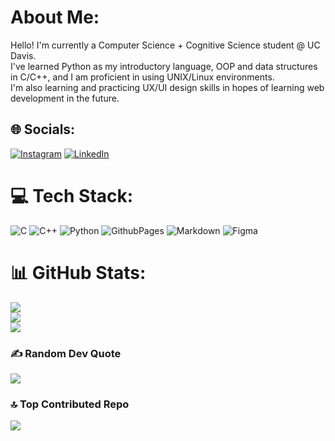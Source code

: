 # About Me:
Hello! I'm currently a Computer Science + Cognitive Science student @ UC Davis.<br>I've learned Python as my introductory language, OOP and data structures in C/C++, and I am proficient in using UNIX/Linux environments.<br>I'm also learning and practicing UX/UI design skills in hopes of learning web development in the future.<br>


## 🌐 Socials:
[![Instagram](https://img.shields.io/badge/Instagram-%23E4405F.svg?logo=Instagram&logoColor=white)](https://instagram.com/aidandundunnn) [![LinkedIn](https://img.shields.io/badge/LinkedIn-%230077B5.svg?logo=linkedin&logoColor=white)](https://linkedin.com/in/aidan-chiang-b211ab213) 

# 💻 Tech Stack:
![C](https://img.shields.io/badge/c-%2300599C.svg?style=for-the-badge&logo=c&logoColor=white) ![C++](https://img.shields.io/badge/c++-%2300599C.svg?style=for-the-badge&logo=c%2B%2B&logoColor=white) ![Python](https://img.shields.io/badge/python-3670A0?style=for-the-badge&logo=python&logoColor=ffdd54) ![GithubPages](https://img.shields.io/badge/github%20pages-121013?style=for-the-badge&logo=github&logoColor=white) ![Markdown](https://img.shields.io/badge/markdown-%23000000.svg?style=for-the-badge&logo=markdown&logoColor=white) ![Figma](https://img.shields.io/badge/figma-%23F24E1E.svg?style=for-the-badge&logo=figma&logoColor=white)
# 📊 GitHub Stats:
![](https://github-readme-stats.vercel.app/api?username=atchiang&theme=react&hide_border=true&include_all_commits=true&count_private=true)<br/>
![](https://github-readme-streak-stats.herokuapp.com/?user=atchiang&theme=react&hide_border=true)<br/>
![](https://github-readme-stats.vercel.app/api/top-langs/?username=atchiang&theme=react&hide_border=true&include_all_commits=true&count_private=true&layout=compact)

### ✍️ Random Dev Quote
![](https://quotes-github-readme.vercel.app/api?type=horizontal&theme=light)

### 🔝 Top Contributed Repo
![](https://github-contributor-stats.vercel.app/api?username=atchiang&limit=5&theme=onedark&combine_all_yearly_contributions=true)

<!-- Proudly created with GPRM ( https://gprm.itsvg.in ) -->

